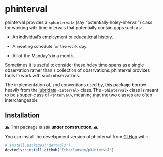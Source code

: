 
<!-- README.md is generated from README.Rmd. Please edit that file -->

# phinterval

<!-- badges: start -->
<!-- badges: end -->

phinterval provides a `<phinterval>` (say “potentially-holey-interval”)
class for working with time intervals that potentially contain gaps such
as:

- An individual’s employment or educational history.

- A meeting schedule for the work day.

- All of the Monday’s in a month.

Sometimes it is useful to consider these holey time-spans as a single
observation rather than a collection of observations. phinterval
provides tools to work with such observations.

The implementation of, and conventions used by, this package borrow
heavily from the [lubridate](https://lubridate.tidyverse.org/)
`<interval>` class. The `<phinterval>` class is meant to be a
super-class of `<interval>`, meaning that the two classes are often
interchangeable.

## Installation

⚠️ This package is still **under construction**. ⚠️

You can install the development version of phinterval from
[GitHub](https://github.com/) with:

``` r
# install.packages("devtools")
devtools::install_github("EthanSansom/phinterval")
```
